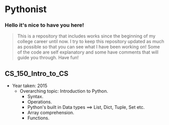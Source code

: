 # Pythonist

### Hello it's nice to have you here!
> This is a repository that includes works since the beginning of my college career until now.
> I try to keep this repository updated as much as possible so that you can see what I have been working on!
> Some of the code are self explanatory and some have comments that will guide you through. Have fun!

## CS_150_Intro_to_CS

* Year taken: 2015
  * Overarching topic: Introduction to Python.
    * Syntax.
    * Operations.
    * Python's built in Data types ==> List, Dict, Tuple, Set etc.
    * Array comprehension.
    * Functions.
